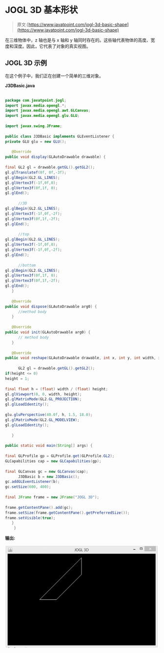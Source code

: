 # JOGL 3D 基本形状

> 原文:[https://www.javatpoint.com/jogl-3d-basic-shape](https://www.javatpoint.com/jogl-3d-basic-shape)

在三维物体中，z 轴也是与 x 轴和 y 轴同时存在的。这些轴代表物体的高度、宽度和深度。因此，它代表了对象的真实视图。

## JOGL 3D 示例

在这个例子中，我们正在创建一个简单的三维对象。

**J3DBasic.java**

```java

package com.javatpoint.jogl;
import javax.media.opengl.*;
import javax.media.opengl.awt.GLCanvas;
import javax.media.opengl.glu.GLU;

import javax.swing.JFrame;

public class J3DBasic implements GLEventListener {
private GLU glu = new GLU();

   @Override
public void display(GLAutoDrawable drawable) {

final GL2 gl = drawable.getGL().getGL2();
gl.glTranslatef(0f, 0f,-3f);
gl.glBegin(GL2.GL_LINES);
gl.glVertex3f(-1f,0f,0);
gl.glVertex3f(0f,1f, 0);
gl.glEnd();

      //3D
gl.glBegin(GL2.GL_LINES);
gl.glVertex3f(-1f,0f,-2f);
gl.glVertex3f(0f,1f,-2f);
gl.glEnd();

      //top
gl.glBegin(GL2.GL_LINES);
gl.glVertex3f(-1f,0f,0);
gl.glVertex3f(-1f,0f,-2f);
gl.glEnd();

      //bottom
gl.glBegin(GL2.GL_LINES);
gl.glVertex3f(0f,1f, 0);
gl.glVertex3f(0f,1f,-2f);
gl.glEnd();
   }

   @Override
public void dispose(GLAutoDrawable arg0) {
      //method body
   }

   @Override
public void init(GLAutoDrawable arg0) {
      // method body
   }

   @Override
public void reshape(GLAutoDrawable drawable, int x, int y, int width, int height) {

      GL2 gl = drawable.getGL().getGL2();
if(height <= 0)
height = 1;

final float h = (float) width / (float) height;
gl.glViewport(0, 0, width, height);
gl.glMatrixMode(GL2.GL_PROJECTION);
gl.glLoadIdentity();

glu.gluPerspective(40.0f, h, 1.5, 18.0);
gl.glMatrixMode(GL2.GL_MODELVIEW);
gl.glLoadIdentity();

   }

public static void main(String[] args) {

final GLProfile gp = GLProfile.get(GLProfile.GL2);
GLCapabilities cap = new GLCapabilities(gp);

final GLCanvas gc = new GLCanvas(cap);
      J3DBasic b = new J3DBasic();
gc.addGLEventListener(b);
gc.setSize(600, 400);

final JFrame frame = new JFrame("JOGL 3D");

frame.getContentPane().add(gc);
frame.setSize(frame.getContentPane().getPreferredSize());
frame.setVisible(true);
   }
	}

```

**输出:**

![JOGL 3D Basic shape Output](img/faf4d7af69149df72576fe8d06d3b166.png)